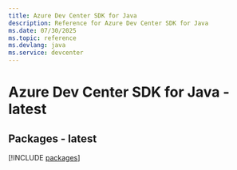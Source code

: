```yaml
---
title: Azure Dev Center SDK for Java
description: Reference for Azure Dev Center SDK for Java
ms.date: 07/30/2025
ms.topic: reference
ms.devlang: java
ms.service: devcenter
---
```

# Azure Dev Center SDK for Java - latest
## Packages - latest
[!INCLUDE [packages](dev-center-index.md)]